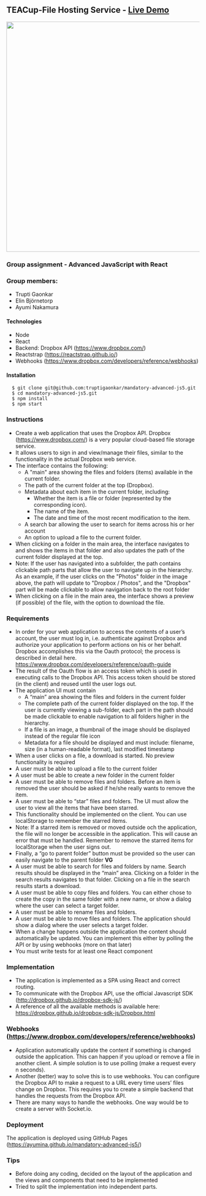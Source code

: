 ## TEACup-File Hosting Service - [Live Demo]( https://ayumina.github.io/mandatory-advanced-js5/)

<img width="600" src="https://user-images.githubusercontent.com/14937374/79688036-a758e380-824b-11ea-9a22-97c87a2ca0eb.gif">

### Group assignment - Advanced JavaScript with React
### Group members:
   * Trupti Gaonkar
   * Elin Björnetorp
   * Ayumi Nakamura
#### Technologies
* Node
* React
* Backend: Dropbox API (https://www.dropbox.com/)
* Reactstrap (https://reactstrap.github.io/) 
* Webhooks (https://www.dropbox.com/developers/reference/webhooks)
#### Installation
```
  $ git clone git@github.com:truptigaonkar/mandatory-advanced-js5.git
  $ cd mandatory-advanced-js5.git
  $ npm install
  $ npm start
```
### Instructions
* Create a web application that uses the Dropbox API. Dropbox (https://www.dropbox.com/) is a very popular cloud-based file storage service.
* It allows users to sign in and view/manage their files, similar to the functionality in the actual Dropbox web service.
* The interface contains the following:
  * A "main" area showing the files and folders (items) available in the current folder.
  * The path of the current folder at the top (Dropbox).
  * Metadata about each item in the current folder, including:
    * Whether the item is a file or folder (represented by the corresponding icon).
    * The name of the item.
    * The date and time of the most recent modification to the item.
  * A search bar allowing the user to search for items across his or her account
  * An option to upload a file to the current folder.
* When clicking on a folder in the main area, the interface navigates to and shows the items in that folder and also updates the path of the current folder displayed at the top.
* Note: If the user has navigated into a subfolder, the path contains clickable path parts that allow the user to navigate up in the hierarchy. As an example, if the user clicks on the "Photos" folder in the image above, the path will update to "Dropbox / Photos", and the "Dropbox" part will be made clickable to allow navigation back to the root folder
* When clicking on a file in the main area, the interface shows a preview (if possible) of the file, with the option to download the file.
### Requirements
* In order for your web application to access the contents of a user’s account, the user must log in, i.e. authenticate against Dropbox and authorize your application to perform actions on his or her behalf. Dropbox accomplishes this via the Oauth protocol; the process is described in detail here. https://www.dropbox.com/developers/reference/oauth-guide
* The result of the Oauth flow is an access token which is used in executing calls to the Dropbox API. This access token should be stored (in the client) and reused until the user logs out.
* The application UI must contain
  * A “main” area showing the files and folders in the current folder
  * The complete path of the current folder displayed on the top. If the user is currently viewing a sub-folder, each part in the path should be made clickable to enable navigation to all folders higher in the hierarchy.
  * If a file is an image, a thumbnail of the image should be displayed instead of the regular file icon
  * Metadata for a file should be displayed and must include: filename, size (in a human-readable format), last modified timestamp
* When a user clicks on a file, a download is started. No preview functionality is required
* A user must be able to upload a file to the current folder
* A user must be able to create a new folder in the current folder
* A user must be able to remove files and folders. Before an item is removed the user should be asked if he/she really wants to remove the item.
* A user must be able to “star” files and folders. The UI must allow the user to view all the items that have been starred.
* This functionality should be implemented on the client. You can use localStorage to remember the starred items.
* Note: If a starred item is removed or moved outside och the application, the file will no longer be accessible in the         application. This will cause an error that must be handled. Remember to remove the starred items for localStorage when the user signs out.
* Finally, a “go to parent folder” button must be provided so the user can easily navigate to the parent folder
**VG** 
* A user must be able to search for files and folders by name. Search results should be displayed in the “main” area. Clicking on a folder in the search results navigates to that folder. Clicking on a file in the search results starts a download.
* A user must be able to copy files and folders. You can either chose to create the copy in the same folder with a new name, or show a dialog where the user can select a target folder.
* A user must be able to rename files and folders.
* A user must be able to move files and folders. The application should show a dialog where the user selects a target folder.
* When a change happens outside the application the content should automatically be updated. You can implement this either by polling the API or by using webhooks (more on that later)
* You must write tests for at least one React component
### Implementation
* The application is implemented as a SPA using React and correct routing.
* To communicate with the Dropbox API, use the official Javascript SDK (http://dropbox.github.io/dropbox-sdk-js/)
* A reference of all the available methods is available here: https://dropbox.github.io/dropbox-sdk-js/Dropbox.html
### Webhooks (https://www.dropbox.com/developers/reference/webhooks)
* Application automatically update the content if something is changed outside the application. This can happen if you upload or remove a file in another client. A simple solution is to use polling (make a request every n seconds).
* Another (better) way to solve this is to use webhooks. You can configure the Dropbox API to make a request to a URL every time users’ files change on Dropbox. This requires you to create a simple backend that handles the requests from the Dropbox API.
* There are many ways to handle the webhooks. One way would be to create a server with Socket.io.

### Deployment
The application is deployed using GitHub Pages (https://ayumina.github.io/mandatory-advanced-js5/)

### Tips
* Before doing any coding, decided on the layout of the application and the views and components that need to be implemented
* Tried to split the implementation into independent parts.




